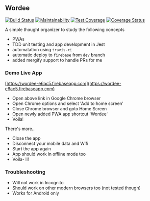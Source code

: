 ## Wordee

[![Build Status](https://travis-ci.org/rodiwa/word-cloud-2018.svg?branch=dev&style=flat-square)](https://travis-ci.org/rodiwa/word-cloud-2018) 
[![Maintainability](https://api.codeclimate.com/v1/badges/f74f2858c2a09b2387a0/maintainability)](https://codeclimate.com/github/rodiwa/word-cloud-2018/maintainability) 
[![Test Coverage](https://api.codeclimate.com/v1/badges/f74f2858c2a09b2387a0/test_coverage)](https://codeclimate.com/github/rodiwa/word-cloud-2018/test_coverage)
[![Coverage Status](https://coveralls.io/repos/github/rodiwa/word-cloud-2018/badge.svg?branch=dev)](https://coveralls.io/github/rodiwa/word-cloud-2018?branch=dev)

A simple thought organizer to study the following concepts
- PWAs
- TDD unit testing and app development in Jest
- automatation using `travis-ci`
- automatic deploy to `firebase` from `dev` branch
- added mergify support to handle PRs for me

### Demo Live App
[https://wordee-e6ac5.firebaseapp.com](https://wordee-e6ac5.firebaseapp.com)

- Open above link in Google Chrome browser
- Open Chrome options and select 'Add to home screen'
- Close Chrome browser and goto Home Screen
- Open newly added PWA app shortcut 'Wordee'
- Voila!

There's more..
- Close the app
- Disconnect your mobile data and Wifi
- Start the app again
- App should work in offline mode too
- Voila- II!

### Troubleshooting
- Will not work in Incognito
- Should work on other modern browsers too (not tested though)
- Works for Android only
